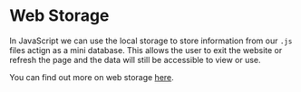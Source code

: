 # Web Storage #

In JavaScript we can use the local storage to store information from our `.js` files actign as a mini database.  This allows the user to exit the website or refresh the page and the data will still be accessible to view or use.

You can find out more on web storage [here](https://www.w3schools.com/html/html5_webstorage.asp).
